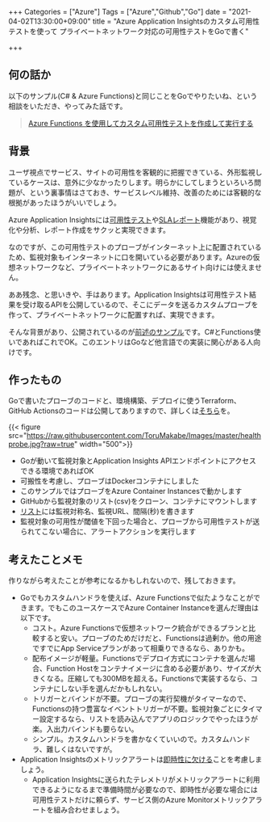 +++
Categories = ["Azure"]
Tags = ["Azure","Github","Go"]
date = "2021-04-02T13:30:00+09:00"
title = "Azure Application Insightsのカスタム可用性テストを使って プライベートネットワーク対応の可用性テストをGoで書く"

+++

## 何の話か

以下のサンプル(C# & Azure Functions)と同じことをGoでやりたいね、という相談をいただき、やってみた話です。

> [Azure Functions を使用してカスタム可用性テストを作成して実行する](https://docs.microsoft.com/ja-jp/azure/azure-monitor/app/availability-azure-functions)

## 背景

ユーザ視点でサービス、サイトの可用性を客観的に把握できている、外形監視しているケースは、意外に少なかったりします。明らかにしてしまうといろいろ問題が、という裏事情はさておき、サービスレベル維持、改善のためには客観的な根拠があったほうがいいでしょう。

Azure Application Insightsには[可用性テスト](https://docs.microsoft.com/ja-jp/azure/azure-monitor/app/monitor-web-app-availability)や[SLAレポート](https://docs.microsoft.com/ja-jp/azure/azure-monitor/app/sla-report)機能があり、視覚化や分析、レポート作成をサクッと実現できます。

なのですが、この可用性テストのプローブがインターネット上に配置されているため、監視対象もインターネットに口を開いている必要があります。Azureの仮想ネットワークなど、プライベートネットワークにあるサイト向けには使えません。

ああ残念、と思いきや、手はあります。Application Insightsは可用性テスト結果を受け取るAPIを公開しているので、そこにデータを送るカスタムプローブを作って、プライベートネットワークに配置すれば、実現できます。

そんな背景があり、公開されているのが[前述のサンプル](https://docs.microsoft.com/ja-jp/azure/azure-monitor/app/availability-azure-functions)です。C#とFunctions使いであればこれでOK。このエントリはGoなど他言語での実装に関心がある人向けです。

## 作ったもの

Goで書いたプローブのコードと、環境構築、デプロイに使うTerraform、GitHub Actionsのコードは公開してありますので、詳しくは[そちら](https://github.com/ToruMakabe/az-healthprobe-go)を。

{{< figure src="https://raw.githubusercontent.com/ToruMakabe/Images/master/healthprobe.jpg?raw=true" width="500">}}

* Goが動いて監視対象とApplication Insights APIエンドポイントにアクセスできる環境であればOK
* 可搬性を考慮し、プローブはDockerコンテナにしました
* このサンプルではプローブをAzure Container Instancesで動かします
* GitHubから監視対象のリスト(csv)をクローン、コンテナにマウントします
* [リスト](https://github.com/ToruMakabe/az-healthprobe-go/blob/main/conf/sample_target_mnt_private.csv)には監視対称名、監視URL、間隔(秒)を書きます
* 監視対象の可用性が閾値を下回った場合と、プローブから可用性テストが送られてこない場合に、アラートアクションを実行します

## 考えたことメモ

作りながら考えたことが参考になるかもしれないので、残しておきます。

* Goでもカスタムハンドラを使えば、Azure Functionsで似たようなことができます。でもこのユースケースでAzure Container Instanceを選んだ理由は以下です。
  * コスト。Azure Functionsで仮想ネットワーク統合ができるプランと比較すると安い。プローブのためだけだと、Functionsは過剰か。他の用途ですでにApp Serviceプランがあって相乗りできるなら、ありかも。
  * 配布イメージが軽量。Functionsでデプロイ方式にコンテナを選んだ場合、Function Hostをコンテナイメージに含める必要があり、サイズが大きくなる。圧縮しても300MBを超える。Functionsで実装するなら、コンテナにしない手を選んだかもしれない。
  * トリガーとバインドが不要。プローブの実行契機がタイマーなので、Functionsの持つ豊富なイベントトリガーが不要。監視対象ごとにタイマー設定するなら、リストを読み込んでアプリのロジックでやったほうが楽。入出力バインドも要らない。
  * シンプル。カスタムハンドラを書かなくていいので。カスタムハンドラ、難しくはないですが。
* Application Insightsのメトリックアラートは[即時性に欠ける](https://azure.microsoft.com/ja-jp/support/legal/sla/application-insights/v1_0/)ことを考慮しましょう。
  * Application Insightsに送られたテレメトリがメトリックアラートに利用できるようになるまで準備時間が必要なので、即時性が必要な場合には可用性テストだけに頼らず、サービス側のAzure Monitorメトリックアラートを組み合わせましょう。

